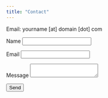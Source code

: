 ```yaml
---
title: "Contact"
---
```


Email: yourname [at] domain [dot] com

<form name="contact" method="POST" data-netlify="true">
  <input type="hidden" name="form-name" value="contact" />
  <p><label>Name <input type="text" name="name" required></label></p>
  <p><label>Email <input type="email" name="email" required></label></p>
  <p><label>Message <textarea name="message" required></textarea></label></p>
  <p><button type="submit">Send</button></p>
</form>
